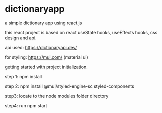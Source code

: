 # dictionaryapp
a simple dictionary app using react.js

this react project is based on react useState hooks, useEffects hooks, css design and api.

api used: https://dictionaryapi.dev/


for styling: https://mui.com/ (material ui)



getting started with project initialization.

step 1: npm install

step 2: npm install @mui/styled-engine-sc styled-components

step3: locate to the node modules folder directory

step4: run npm start
